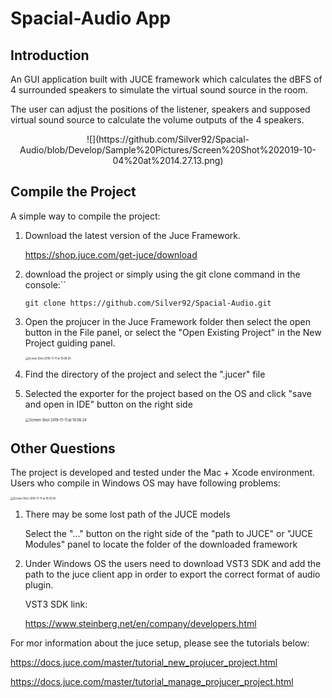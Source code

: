 # Spacial-Audio App

## Introduction

An GUI application built with JUCE framework which calculates the dBFS of 4 surrounded speakers to simulate the virtual sound source in the room.

The user can adjust the positions of the listener, speakers and supposed virtual sound source to calculate the volume outputs of the 4 speakers.

<center>![](https://github.com/Silver92/Spacial-Audio/blob/Develop/Sample%20Pictures/Screen%20Shot%202019-10-04%20at%2014.27.13.png)</center>

## Compile the Project

A simple way to compile the project:

1. Download the latest version of the Juce Framework.

   https://shop.juce.com/get-juce/download

2. download the project or simply using the git clone command in the console:``

   `git clone https://github.com/Silver92/Spacial-Audio.git`

3. Open the projucer in the Juce Framework folder then select the open button in the File panel, or select the "Open Existing Project" in the New Project guiding panel.

   <img src="https://github.com/Silver92/Spacial-Audio/blob/Develop/Sample%20Pictures/Screen%20Shot%202019-11-11%20at%2019.08.05.png" alt="Screen Shot 2019-11-11 at 19.08.05" style="zoom:30%" align="center"/>

4. Find the directory of the project and select the ".jucer" file

5. Selected the exporter for the project based on the OS and click "save and open in IDE" button on the right side

   <img src="https://github.com/Silver92/Spacial-Audio/blob/Develop/Sample%20Pictures/Screen%20Shot%202019-11-11%20at%2019.08.24.png" alt="Screen Shot 2019-11-11 at 19.08.24" style="zoom:40%" align="center"/>

## Other Questions

The project is developed and tested under the Mac + Xcode environment. Users who compile in Windows OS may have following problems:

<img src="https://github.com/Silver92/Spacial-Audio/blob/Develop/Sample%20Pictures/Screen%20Shot%202019-11-11%20at%2019.20.16.png" alt="Screen Shot 2019-11-11 at 19.20.16" style="zoom:30%" align="center"/>

1. There may be some lost path of the JUCE models

   Select the "..." button on the right side of the "path to JUCE" or "JUCE Modules" panel to locate the folder of the downloaded framework

2. Under Windows OS the users need to download VST3 SDK and add the path to the juce client app in order to export the correct format of audio plugin.

   VST3 SDK link:

   https://www.steinberg.net/en/company/developers.html

   

For mor information about the juce setup, please see the tutorials below:

https://docs.juce.com/master/tutorial_new_projucer_project.html

https://docs.juce.com/master/tutorial_manage_projucer_project.html

